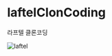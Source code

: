 # laftelClonCoding
라프텔 클론코딩

![laftel](https://user-images.githubusercontent.com/51771487/143915239-ba08b556-a888-4221-82a7-c9c11143cbf1.png)
